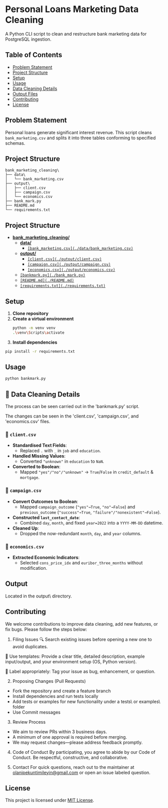 # Personal Loans Marketing Data Cleaning

A Python CLI script to clean and restructure bank marketing data for PostgreSQL ingestion.

## Table of Contents

- [Problem Statement](#problem-statement)
- [Project Structure](#project-structure)
- [Setup](#setup)
- [Usage](#usage)
- [Data Cleaning Details](#data-cleaning-details)
- [Output Files](#output-files)
- [Contributing](#contributing)
- [License](#license)

## Problem Statement

Personal loans generate significant interest revenue. This script cleans `bank_marketing.csv` and splits it into three tables conforming to specified schemas.

## Project Structure
```plaintext
bank_marketing_cleaning\
├── data\
│   └── bank_marketing.csv
├── output\
│   ├── client.csv
│   ├── campaign.csv
│   └── economics.csv
├── bank_mark.py
├── README.md
└── requirements.txt
```

## Project Structure

- **[bank_marketing_cleaning/](./)**
  - **[data/](./data/)**
    - [`[bank_marketing.csv](./data/bank_marketing.csv)`](./data/bank_marketing.csv)
  - **[output/](./output/)**
    - [`[client.csv](./output/client.csv)`](./output/client.csv)
    - [`[campaign.csv](./output/campaign.csv)`](./output/campaign.csv)
    - [`[economics.csv](./output/economics.csv)`](./output/economics.csv)
  - [`[bankmark.py](./bank_mark.py)`](./bankmark.py)
  - [`[README.md](./README.md)`](./README.md)
  - [`[requirements.txt](./requirements.txt)`](./requirements.txt)


## Setup

1. **Clone repository**  
2. **Create a virtual environment**  
   ```bash
   python -m venv venv
   .\venv\Scripts\activate
   ```
3. **Install dependencies**
```bash
pip install -r requirements.txt
```
## Usage
```bash
python bankmark.py
```

## 🧹 Data Cleaning Details
The process can be seen carried out in the 'bankmark.py' script.

The changes can be seen in the 'client.csv', 'campaign.csv', and 'economics.csv' files.

### 📁 `client.csv`
- **Standardised Text Fields**:  
  - Replaced `.` with `_` in `job` and `education`.  
- **Handled Missing Values**:  
  - Converted `"unknown"` in `education` to `NaN`.  
- **Converted to Boolean**:  
  - Mapped `"yes"/"no"/"unknown"` → `True`/`False` in `credit_default` & `mortgage`.

### 📁 `campaign.csv`
- **Convert Outcomes to Boolean**:  
  - Mapped `campaign_outcome` (`"yes"→True`, `"no"→False`) and  
    `previous_outcome` (`"success"→True`, `"failure"/"nonexistent"→False`).  
- **Constructed `last_contact_date`**:  
  - Combined `day`, `month`, and fixed `year=2022` into a `YYYY-MM-DD` datetime.  
- **Cleaned Up**:  
  - Dropped the now-redundant `month`, `day`, and `year` columns.

### 📁 `economics.csv`
- **Extracted Economic Indicators**:  
  - Selected `cons_price_idx` and `euribor_three_months` without modification.

## Output
Located in the output\ directory.

## Contributing
We welcome contributions to improve data cleaning, add new features, or fix bugs. Please follow the steps below:

1. Filing Issues
🔍 Search existing issues before opening a new one to avoid duplicates.

📝 Use templates: Provide a clear title, detailed description, example input/output, and your environment setup (OS, Python version).

🚩 Label appropriately: Tag your issue as bug, enhancement, or question.

2. Proposing Changes (Pull Requests)
-   Fork the repository and create a feature branch
-   Install dependencies and run tests locally
-   Add tests or examples for new functionality under a tests\ or examples\ folder
-   Use Commit messages
3. Review Process
-   We aim to review PRs within 3 business days.
-   A minimum of one approval is required before merging.
-   We may request changes—please address feedback promptly.

4. Code of Conduct
By participating, you agree to abide by our Code of Conduct. Be respectful, constructive, and collaborative.

5. Contact
For quick questions, reach out to the maintainer at olanipekuntimileyin@gmail.com or open an issue labeled question.
## License
This project is licensed under [MIT License](./LICENSE).